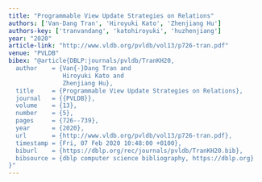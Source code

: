 ```yaml
---
title: "Programmable View Update Strategies on Relations"
authors: ['Van-Dang Tran', 'Hiroyuki Kato', 'Zhenjiang Hu']
authors-key: ['tranvandang', 'katohiroyuki', 'huzhenjiang']
year: "2020"
article-link: "http://www.vldb.org/pvldb/vol13/p726-tran.pdf"
venue: "PVLDB"
bibex: "@article{DBLP:journals/pvldb/TranKH20,
  author    = {Van{-}Dang Tran and
               Hiroyuki Kato and
               Zhenjiang Hu},
  title     = {Programmable View Update Strategies on Relations},
  journal   = {{PVLDB}},
  volume    = {13},
  number    = {5},
  pages     = {726--739},
  year      = {2020},
  url       = {http://www.vldb.org/pvldb/vol13/p726-tran.pdf},
  timestamp = {Fri, 07 Feb 2020 10:48:00 +0100},
  biburl    = {https://dblp.org/rec/journals/pvldb/TranKH20.bib},
  bibsource = {dblp computer science bibliography, https://dblp.org}
}"
---
```

